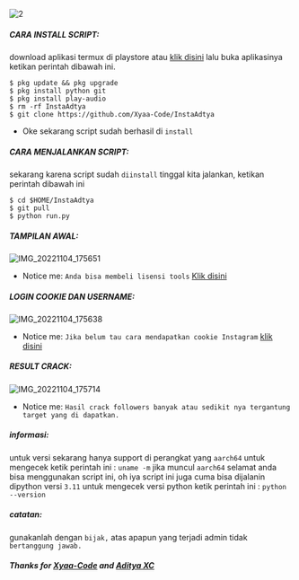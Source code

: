 ![2](https://user-images.githubusercontent.com/109187416/201484289-a9c8b119-7be0-43ea-ba96-c65498a47a77.png)

<h5 align="left">CARA INSTALL SCRIPT:</h5>

download aplikasi termux di playstore atau <a href="https://f-droid.org/en/packages/com.termux/">klik disini</a> lalu buka aplikasinya ketikan perintah dibawah ini.


    $ pkg update && pkg upgrade
    $ pkg install python git
    $ pkg install play-audio
    $ rm -rf InstaAdtya
    $ git clone https://github.com/Xyaa-Code/InstaAdtya

- Oke sekarang script sudah berhasil di ```install```

<h5 align="left">CARA MENJALANKAN SCRIPT:</h5>

sekarang karena script sudah ```diinstall``` tinggal kita jalankan, ketikan perintah dibawah ini


    $ cd $HOME/InstaAdtya
    $ git pull
    $ python run.py


<h5 align="left">TAMPILAN AWAL:</h5>

![IMG_20221104_175651](https://user-images.githubusercontent.com/109187416/199957026-51642f79-3e9a-4941-8b00-c0350fc6c26e.jpg)

- Notice me: ```Anda bisa membeli lisensi tools``` <a href="https://wa.me/+16143244921">Klik disini</a>

<h5 align="left">LOGIN COOKIE DAN USERNAME:</h5>

![IMG_20221104_175638](https://user-images.githubusercontent.com/109187416/199957086-a4d401ca-9541-4ce5-a348-6f588d9c40f4.jpg)

- Notice me: ```Jika belum tau cara mendapatkan cookie Instagram``` <a href="https://youtu.be/VrGZdY5L19k">klik disini</a>

<h5 align="left">RESULT CRACK:</h5>

![IMG_20221104_175714](https://user-images.githubusercontent.com/109187416/199957122-98d00ba6-54a8-49be-b322-cc080928264f.jpg)

- Notice me: ```Hasil crack followers banyak atau sedikit nya tergantung target yang di dapatkan.```

<h5 align="left">informasi:</h5>

untuk versi sekarang hanya support di perangkat yang ```aarch64``` untuk mengecek ketik perintah ini : ```uname -m``` jika muncul ```aarch64``` selamat anda bisa menggunakan script ini, oh iya script ini juga cuma bisa dijalanin dipython versi ```3.11``` untuk mengecek versi python ketik perintah ini : ```python --version```

<h5 align="left">catatan:</h5>

gunakanlah dengan ```bijak,``` atas apapun yang terjadi admin tidak ```bertanggung jawab.```

<h5 align="left">Thanks for <a href="https://github.com/Xyaa-Code">Xyaa-Code</a> and <a href="https://github.com/AdtyaXC">Aditya XC</a></h5>
